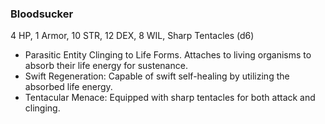 ### Bloodsucker

4 HP, 1 Armor, 10 STR, 12 DEX, 8 WIL, Sharp Tentacles (d6)

- Parasitic Entity Clinging to Life Forms. Attaches to living organisms to absorb their life energy for sustenance.
- Swift Regeneration: Capable of swift self-healing by utilizing the absorbed life energy.
- Tentacular Menace: Equipped with sharp tentacles for both attack and clinging.

